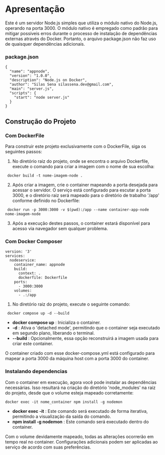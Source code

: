 # Apresentação

Este é um servidor Node.js simples que utiliza o módulo nativo do Node.js, operando na porta 3000. O módulo nativo é empregado como padrão para mitigar possíveis erros durante o processo de instalação de dependências externas através do Docker. Portanto, o arquivo package.json não faz uso de quaisquer dependências adicionais.

### package.json

```
{
  "name": "appnode",
  "version": "1.0.0",
  "description": "Node.js on Docker",
  "author": "Silas Sena silassena.dev@gmail.com",
  "main": "server.js",
  "scripts": {
    "start": "node server.js"
  }
}

```
## Construção do Projeto

### Com DockerFile

Para construir este projeto exclusivamente com o DockerFile, siga os seguintes passos:

1. No diretório raiz do projeto, onde se encontra o arquivo Dockerfile, execute o comando para criar a imagem com o nome de sua escolha:

```
 docker build -t nome-imagem-node .

```

2. Após criar a imagem, crie o container mapeando a porta desejada para acessar o servidor. O serviço está configurado para escutar a porta 3000, e o diretório raiz será mapeado para o diretório de trabalho '/app' conforme definido no Dockerfile:

```
 docker run -p 3000:3000 -v $(pwd):/app --name container-app-node nome-imagem-node

```

3. Após a execução destes passos, o container estará disponível para acesso via navegador sem qualquer problema.

### Com Docker Composer

```
version: '3'
services:
  nodeservice:
    container_name: appnode
    build:
      context: .
      dockerfile: Dockerfile
    ports:
      - 3000:3000
    volumes:
      - .:/app
```

1. No diretório raiz do projeto, execute o seguinte comando:

```
 docker compose up -d --build 

```
- **docker compose up** : Inicializa o container.
- **-d** : Ativa o 'detached mode', permitindo que o container seja executado em segundo plano, liberando o terminal.
- **--build** : Opcionalmente, essa opção reconstruirá a imagem usada para criar este container.

O container criado com esse docker-compose.yml está configurado para mapear a porta 3000 da máquina host com a porta 3000 do container.


### Instalando dependencias

Com o container em execução, agora você pode instalar as dependências necessárias. Isso resultará na criação do diretório 'node_modules' na raiz do projeto, desde que o volume esteja mapeado corretamente:

```
docker exec -it nome_container npm install -g nodemon

```

- **docker exec -it** : Este comando será executado de forma iterativa, permitindo a visualização da saída do comando.
- **npm install -g nodemon** :  Este comando será executado dentro do container.

Com o volume devidamente mapeado, todas as alterações ocorrerão em tempo real no container. Configurações adicionais podem ser aplicadas ao serviço de acordo com suas preferências.
